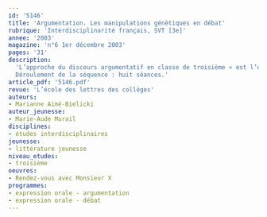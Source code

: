```yaml
---
id: '5146'
title: 'Argumentation. Les manipulations génétiques en débat'
rubrique: 'Interdisciplinarité français, SVT [3e]'
annee: '2003'
magazine: 'n°6 1er décembre 2003'
pages: '31'
description: 
  'L’approche du discours argumentatif en classe de troisième « est l’occasion de développer l’interdisciplinarité par la mise en relation des domaines de connaissance et des savoir-faire qui se trouvent dans les programmes d’histoire et de géographie, d’éducation civique et de SVT ». La simulation de débats apparaît alors comme un exercice d’argumentation et d’expression orale d’autant plus stimulant que ces débats abordent des questions d’actualité. Le thème transversal du corps et des manipulations génétiques soulève de nombreuses polémiques. Au-delà, on peut amorcer la réflexion sur les questions de l’identité, de l’artificialité et de l’humanité, de la responsabilité et du rapport à la machine. Le projet vise dans un premier temps à stimuler la réflexion des élèves sur ces questions dans les différentes disciplines et à étudier l’aspect scientifique du thème, en SVT en particulier. En cours de français, on analyse le discours des médias (articles de presse, interviews et émissions télévisées) et le fonctionnement d’un débat. Les élèves trouveront des pistes de réflexion dans la lecture attentive du roman « Rendez-Vous avec Monsieur X » de Marie-Aude Murail qui accompagne cette première étape.
  Déroulement de la séquence : huit séances.'
article_pdf: '5146.pdf'
revue: 'L’école des lettres des collèges'
auteurs:
- Marianne Aimé-Bielicki
auteur_jeunesse:
- Marie-Aude Murail
disciplines:
- études interdisciplinaires
jeunesse:
- littérature jeunesse
niveau_etudes:
- troisième
oeuvres:
- Rendez-vous avec Monsieur X
programmes:
- expression orale - argumentation
- expression orale - débat
---
```


